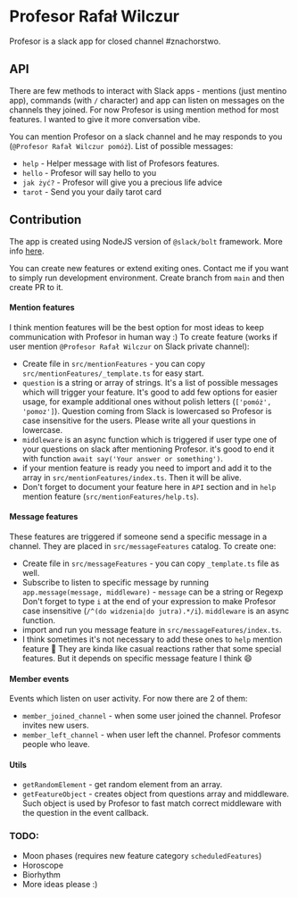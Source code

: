 # Profesor Rafał Wilczur

Profesor is a slack app for closed channel #znachorstwo.

## API

There are few methods to interact with Slack apps - mentions (just mentino app), commands (with `/` character) and app can listen on messages on the channels they joined. For now Profesor is using mention method for most features. I wanted to give it more conversation vibe.

You can mention Profesor on a slack channel and he may responds to you (`@Profesor Rafał Wilczur pomóż`). List of possible messages:

- `help` - Helper message with list of Profesors features.
- `hello` - Profesor will say hello to you
- `jak żyć?` - Profesor will give you a precious life advice
- `tarot` - Send you your daily tarot card

## Contribution

The app is created using NodeJS version of `@slack/bolt` framework. More info [here](https://slack.dev/bolt-js/tutorial/getting-started).

You can create new features or extend exiting ones. Contact me if you want to simply run development environment. Create branch from `main` and then create PR to it.

#### Mention features

I think mention features will be the best option for most ideas to keep communication with Profesor in human way :)
To create feature (works if user mention `@Profesor Rafał Wilczur` on Slack private channel):

- Create file in `src/mentionFeatures` - you can copy `src/mentionFeatures/_template.ts` for easy start.
- `question` is a string or array of strings. It's a list of possible messages which will trigger your feature. It's good to add few options for easier usage, for example additional ones without polish letters (`['pomóż', 'pomoz']`). Question coming from Slack is lowercased so Profesor is case insensitive for the users. Please write all your questions in lowercase.
- `middleware` is an async function which is triggered if user type one of your questions on slack after mentioning Profesor. it's good to end it with function `await say('Your answer or something')`.
- if your mention feature is ready you need to import and add it to the array in `src/mentionFeatures/index.ts`. Then it will be alive.
- Don't forget to document your feature here in `API` section and in `help` mention feature (`src/mentionFeatures/help.ts`).

#### Message features

These features are triggered if someone send a specific message in a channel. They are placed in `src/messageFeatures` catalog. To create one:

- Create file in `src/messageFeatures` - you can copy `_template.ts` file as well.
- Subscribe to listen to specific message by running `app.message(message, middleware)` - `message` can be a string or Regexp Don't forget to type `i` at the end of your expression to make Profesor case insensitive (`/^(do widzenia|do jutra).*/i`). `middleware` is an async function.
- import and run you message feature in `src/messageFeatures/index.ts`.
- I think sometimes it's not necessary to add these ones to `help` mention feature :thinking: They are kinda like casual reactions rather that some special features. But it depends on specific message feature I think :smile:

#### Member events

Events which listen on user activity. For now there are 2 of them:

- `member_joined_channel` - when some user joined the channel. Profesor invites new users.
- `member_left_channel` - when user left the channel. Profesor comments people who leave.

#### Utils

- `getRandomElement` - get random element from an array.
- `getFeatureObject` - creates object from questions array and middleware. Such object is used by Profesor to fast match correct middleware with the question in the event callback.

### TODO:

- Moon phases (requires new feature category `scheduledFeatures`)
- Horoscope
- Biorhythm
- More ideas please :)
